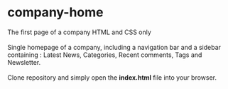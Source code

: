 # company-home
The first page of a company HTML and CSS only
</br>
</br>
Single homepage of a company, including a navigation bar and a sidebar containing : Latest News, Categories, Recent comments, Tags and Newsletter.
</br>
</br>
Clone repository and simply open the **index.html** file into your browser.
